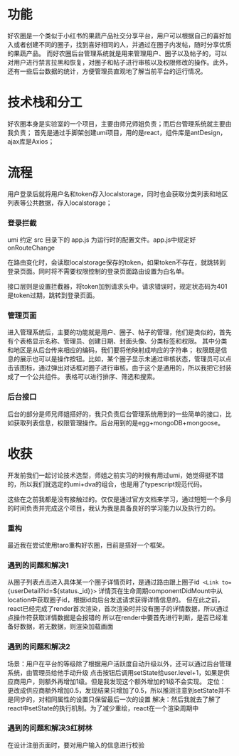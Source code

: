 # 功能
好农圈是一个类似于小红书的果蔬产品社交分享平台，用户可以根据自己的喜好加入或者创建不同的圈子，找到喜好相同的人，并通过在圈子内发帖，随时分享优质的果蔬产品。
而好农圈后台管理系统就是用来管理用户、圈子以及帖子的，可以对用户进行禁言拉黑和恢复，对圈子和帖子进行审核以及权限修改的操作。此外，还有一些后台数据的统计，方便管理员直观地了解当前平台的运行情况。

# 技术栈和分工
好农圈本身是实验室的一个项目，主要由师兄师姐负责；而后台管理系统就主要由我负责；
首先是通过手脚架创建umi项目，用的是react，组件库是antDesign，ajax库是Axios；

# 流程
用户登录后就将用户名和token存入localstorage，同时也会获取分类列表和地区列表等公共数据，存入localstorage；

### 登录拦截
umi 约定 src 目录下的 app.js 为运行时的配置文件。app.js中规定好onRouteChange

在路由变化时，会读取localstorage保存的token，如果token不存在，就跳转到登录页面。同时将不需要权限控制的登录页面路由设置为白名单。

接口层则是设置拦截器，将token加到请求头中。请求错误时，规定状态码为401是token过期，跳转到登录页面。

### 管理页面
进入管理系统后，主要的功能就是用户、圈子、帖子的管理，他们是类似的，首先有个表格显示名称、管理员、创建日期、封面头像、分类标签和权限。
其中分类和地区是从后台传来相应的编码，我们要将他映射成响应的字符串；
权限既是信息的展示也可以是操作按钮。比如，某个圈子显示未通过审核状态，管理员可以点击该图标，通过弹出对话框对圈子进行审核。由于这个是通用的，所以我把它封装成了一个公共组件。
表格可以进行排序、筛选和搜索。

### 后台接口
后台的部分是师兄师姐搭好的，我只负责后台管理系统用到的一些简单的接口，比如获取列表信息，权限管理操作。后台用到的是egg+mongoDB+mongoose。

# 收获
开发前我们一起讨论技术选型，师姐之前实习的时候有用过umi，她觉得挺不错的，所以我们就选定的umi+dva的组合，也是用了typescript规范代码。

这些在之前我都是没有接触过的。仅仅是通过官方文档来学习，通过短短一个多月的时间负责并完成这个项目，我认为我是具备良好的学习能力以及执行力的。

### 重构
最近我在尝试使用taro重构好农圈，目前是搭好一个框架。

### 遇到的问题和解决1
从圈子列表点击进入具体某一个圈子详情页时，是通过路由跟上圈子id` <Link to={`userDetail?id=${status._id}`}>`
详情页在生命周期componentDidMount中从location中获取圈子id，根据id向后台发送请求获得详情信息的。
但在此之前，react已经完成了render首次渲染，首次渲染时并没有圈子的详情数据，所以通过点操作符获取详情数据是会报错的
所以在render中要首先进行判断，是否已经准备好数据，若无数据，则渲染加载画面
### 遇到的问题和解决2
场景：用户在平台的等级除了根据用户活跃度自动升级以外，还可以通过后台管理系统，由管理员给他手动升级
点击按钮后调用setState给user.level+1，如果是供应商用户，则额外再增加1级。但是我发现这个额外增加的1级不会实现。
定位：更改成供应商额外增加0.5，发现结果只增加了0.5，所以推测注意到setState并不是同步的，对相同属性的设置只保留最后一次的设置
解决：然后我就去了解了react中setState的执行机制。为了减少重绘，react在一个渲染周期中

### 遇到的问题和解决3红树林
在设计注册页面时，要对用户输入的信息进行校验

